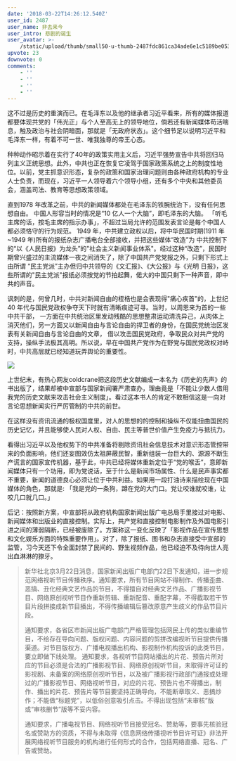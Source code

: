 ```yaml
---
date: '2018-03-22T14:26:12.540Z'
user_id: 2487
user_name: 非去来今
user_intro: 悲剧的诞生
user_avatar: >-
    /static/upload/thumb/small50-u-thumb-2487fdc861ca34ade6e1c5189be0536e97b906d7d1b8.png
upvote: 23
downvote: 0
comments:
    - ''
    - ''
    - ''
    - ''
---
```


这不过是历史的重演而已。在毛泽东以及他的继承者习近平看来，所有的媒体报道都要体现共党的「伟光正」与个人至高无上的领导地位，倘若还有新闻媒体苟活喘息，触及政治与社会阴暗面，那就是「无政府状态」。这个细节足以说明习近平和毛泽东一样，有着不可一世、唯我独尊的帝王心态。

种种动作昭示着在实行了40年的政策实用主义后，习近平强势宣告中共将回归马列主义正统思想。此外，中共也正在恢复它凌驾于国家政策系统之上的制度性地位。以前，党主抓意识形态，复杂的政策和国家治理问题则由各种政府机构的专业人士负责，而现在，习近平一人领导着六个领导小组，还有多个中央和其他委员会，涵盖司法、教育等思想政策领域。

直到1978 年改革之前，中共的新闻媒体都处在毛泽东的铁腕统治下，没有任何思想自由。 中国人形容当时的情况是“10 亿人一个大脑”，即毛泽东的大脑。 「听毛主席的话，按毛主席的指示办事」，不超过当局允许的范围发表言论是每个中国人都必须恪守的行为规范。 1949 年，中共建立政权以后，将中华民国时期(1911 年~1949 年)所有的报纸杂志广播电台全部接收，并把这些媒体“改造”为 中共控制下的“以《人民日报》为龙头”的"社会主义新闻事业体系"。经过这种“改造”，民国时期曾兴盛过的主流媒体一夜之间消失了，除了中国共产党党报之外，只剩下形式上由所谓 “民主党派”主办但归中共领导的《文汇报》、《大公报》与《光明 日报》，这些所谓的"民主党派"报纸必须按党的节拍起舞，偌大的中国只剩下一种声音，即中共的声音。

讽刺的是，何曾几时，中共对新闻自由的桎梏也是会表现得"痛心疾首"的，上世纪 40 年代与国民党政权争夺天下时就有清晰痕迹可寻。当时，以周恩来为首的一些中共干部， 一方面在中共统治区里发动残酷的思想整肃运动清洗异己，从肉体上消灭他们，另一方面又以新闻自由与言论自由的捍卫者的身份，在国民党统治区发表有关新闻自由与言论自由的文章， 借以攻击国民党政府，争取民众对共产党的支持，操纵手法极其高明。所以说，早在中国共产党作为在野党与国民党政权对峙时，中共高层就已经知道玩弄舆论的重要性。

![](https://i.imgur.com/19YhAZx.jpg)

上世纪末，有热心网友coldcrane把这段历史文献编成一本名为《历史的先声》的书出版了，结果却被中宣部与国家新闻署严肃查办，理由竟是「不能让少数人借用我党的历史文献来攻击社会主义制度」。看过这本书人的肯定不敢相信这是一向对言论思想新闻实行严厉管制的中共的前世。

在这样没有资讯流通的极权国度里，对人的思想的的控制和操纵不仅能扭曲国民的历史记忆，并且能够使人民对人权、自由、民主等普世价值产生免疫力与抵抗力。

看得出习近平以及他权势下的中共准备将剔除资讯社会信息技术对意识形态管控带来的负面影响，他们还妄图效仿太祖屏蔽民智，重新组装一台巨大的、源源不断生产谎言的国家宣传机器，基于此，中共已经将媒体重新定位于“党的喉舌”，意即新闻媒体只有一个功用，即为党说话，至于什么是新闻市场属性、什么是民声事实都不重要，新闻的道德良心必须让位于中共利益。如果用一段打油诗来描绘现在中国媒体的角色，那就是: 「我是党的一条狗，蹲在党的大门口。党让咬谁就咬谁，让咬几口就几口。」

后记：按照新方案，中宣部将从政府机构国家新闻出版广电总局手里接过对电影、新闻媒体和出版业的直接控制。实际上，共产党和直接控制电影制作及外国电影引进之间的薄弱隔断，已经被废除了。方案称这一变化反映了「影视作品在宣传思想和文化娱乐方面的特殊重要作用」。对了，除了报纸、图书和杂志直接受中宣部的监管，习今天还下令全面封禁了民间的、野生视频作品，他已经迫不及待向世人亮出血淋淋的獠牙。

> 新华社北京3月22日消息，国家新闻出版广电部门22日下发通知，进一步规范网络视听节目传播秩序。通知要求，所有节目网站不得制作、传播歪曲、恶搞、丑化经典文艺作品的节目，不得擅自对经典文艺作品、广播影视节目、网络原创视听节目作重新剪辑、重新配音、重配字幕，不得截取若干节目片段拼接成新节目播出，不得传播编辑后篡改原意产生歧义的作品节目片段。
> 
> 通知要求，各省区市新闻出版广电部门严格管理包括网民上传的类似重编节目，不给存在导向问题、版权问题、内容问题的剪拼改编视听节目提供传播渠道。对节目版权方、广播电视播出机构、影视制作机构投诉的此类节目，要立即做下线处理。 通知要求，各视听节目网站播出的片花、预告片所对应的节目必须是合法的广播影视节目、网络原创视听节目，未取得许可证的影视剧、未备案的网络原创视听节目，以及被广播影视行政部门通报或处理过的广播影视节目、网络视听节目，对应的片花、预告片也不得播出，制作、播出的片花、预告片等节目要坚持正确导向，不能断章取义、恶搞炒作；不能做“标题党”，以低俗创意吸引点击。不得出现包括“未审核”版或“审核删节”版等不妥内容。
> 
> 通知要求，广播电视节目、网络视听节目接受冠名、赞助等，要事先核验冠名或赞助方的资质，不得与未取得《信息网络传播视听节目许可证》非法开展网络视听节目服务的机构进行任何形式的合作，包括网络直播、冠名、广告或赞助。
